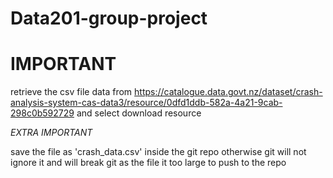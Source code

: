 # Data201-group-project

# **IMPORTANT**

retrieve the csv file data from https://catalogue.data.govt.nz/dataset/crash-analysis-system-cas-data3/resource/0dfd1ddb-582a-4a21-9cab-298c0b592729 
and select download resource

*EXTRA IMPORTANT*

save the file as 'crash_data.csv' inside the git repo otherwise git will not ignore it and will break git as the file it too large 
to push to the repo 

